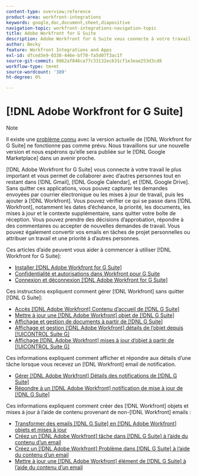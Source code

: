 ```yaml
---
content-type: overview;reference
product-area: workfront-integrations
keywords: google,doc,document,sheet,diapositive
navigation-topic: workfront-integrations-navigation-topic
title: Adobe Workfront for G Suite
description: Adobe Workfront for G Suite vous connecte à votre travail le plus important et vous permet de collaborer avec d’autres personnes tout en restant dans Gmail, Google Calendar et Google Drive. Sans quitter ces applications, vous pouvez capturer les demandes envoyées par courrier électronique ou les mises à jour de travail, puis les ajouter à Workfront. Vous pouvez vérifier ce qui se passe dans Workfront, notamment les dates d’échéance, la priorité, les documents, les mises à jour et le contexte supplémentaire, sans quitter la case. Vous pouvez prendre des décisions d’approbation, répondre à des commentaires ou accepter de nouvelles demandes de travail. Vous pouvez également convertir vos emails en tâches de projet personnelles ou attribuer un travail et une priorité à d’autres personnes.
author: Becky
feature: Workfront Integrations and Apps
exl-id: dfced3e9-0338-446e-bf70-fa5d07f3ac1f
source-git-commit: 0862af846ca77c33132ec631cf1e3eae253d3cd8
workflow-type: tm+mt
source-wordcount: '389'
ht-degree: 0%

---
```


# [!DNL Adobe Workfront for G Suite]

>[!NOTE]
>
>Il existe une [problème connu](https://experienceleague.adobe.com/docs/workfront-known-issues/issues/new-workfront-experience/wf-current/wf-integrations-error-when-opening-wf-for-gsuite.html?lang=en) avec la version actuelle de [!DNL Workfront for G Suite] ne fonctionne pas comme prévu. Nous travaillons sur une nouvelle version et nous espérons qu’elle sera publiée sur le [!DNL Google Marketplace] dans un avenir proche.

[!DNL Adobe Workfront for G Suite] vous connecte à votre travail le plus important et vous permet de collaborer avec d’autres personnes tout en restant dans [!DNL Gmail], [!DNL Google Calendar], et [!DNL Google Drive]. Sans quitter ces applications, vous pouvez capturer les demandes envoyées par courrier électronique ou les mises à jour de travail, puis les ajouter à [!DNL Workfront]. Vous pouvez vérifier ce qui se passe dans [!DNL Workfront], notamment les dates d’échéance, la priorité, les documents, les mises à jour et le contexte supplémentaire, sans quitter votre boîte de réception. Vous pouvez prendre des décisions d’approbation, répondre à des commentaires ou accepter de nouvelles demandes de travail. Vous pouvez également convertir vos emails en tâches de projet personnelles ou attribuer un travail et une priorité à d’autres personnes.

Ces articles d’aide peuvent vous aider à commencer à utiliser [!DNL Workfront for G Suite]:

* [Installer [!DNL Adobe Workfront for G Suite]](../../workfront-integrations-and-apps/workfront-for-g-suite/install-workfront-for-gsuite.md)
* [Confidentialité et autorisations dans Workfront pour G Suite](../../workfront-integrations-and-apps/workfront-for-g-suite/privacy-and-permissions-in-g-suite.md)
* [Connexion et déconnexion [!DNL Adobe Workfront for G Suite]](../../workfront-integrations-and-apps/workfront-for-g-suite/log-in-and-out-wf-for-gsuite.md)

Ces instructions expliquent comment gérer [!DNL Workfront] sans quitter [!DNL G Suite]:

* [Accès [!DNL Adobe Workfront] Contenu d’accueil de [!DNL G Suite]](../../workfront-integrations-and-apps/workfront-for-g-suite/access-wf-home-content-from-g-suite.md)
* [Mettre à jour une [!DNL Adobe Workfront] objet de [!DNL G Suite]](../../workfront-integrations-and-apps/workfront-for-g-suite/update-a-workfront-object-in-gsuite.md)
* [Affichage et gestion de documents à partir de [!DNL G Suite]](../../workfront-integrations-and-apps/workfront-for-g-suite/view-and-manage-documents-in-gsuite.md)
* [Affichage et gestion [!DNL Adobe Workfront] détails de l’objet depuis [!UICONTROL Suite G]](../../workfront-integrations-and-apps/workfront-for-g-suite/view-manage-work-item-details-in-gsuite.md)
* [Affichage [!DNL Adobe Workfront] mises à jour d’objet à partir de [!UICONTROL Suite G]](../../workfront-integrations-and-apps/workfront-for-g-suite/view-object-updates-in-gsuite.md)

Ces informations expliquent comment afficher et répondre aux détails d’une tâche lorsque vous recevez un [!DNL Workfront] email de notification.

* [Gérer [!DNL Adobe Workfront] Détails des notifications de [!DNL G Suite]](../../workfront-integrations-and-apps/workfront-for-g-suite/manage-wf-email-notification-details-in-gsuite.md)
* [Répondre à un [!DNL Adobe Workfront] notification de mise à jour de [!DNL G Suite]](../../workfront-integrations-and-apps/workfront-for-g-suite/reply-to-wf-update-notification-from-gsuite.md)

Ces informations expliquent comment créer des [!DNL Workfront] objets et mises à jour à l’aide de contenu provenant de non-[!DNL Workfront] emails :

* [Transformer des emails [!DNL G Suite] en [!DNL Adobe Workfront] objets et mises à jour](../../workfront-integrations-and-apps/workfront-for-g-suite/turn-gsuite-emails-into-wf-objects-and-updates.md)
* [Créez un [!DNL Adobe Workfront] tâche dans [!DNL G Suite] à l’aide du contenu d’un email](../../workfront-integrations-and-apps/workfront-for-g-suite/create-wf-task-in-gsuite-using-email-content.md)
* [Créez un [!DNL Adobe Workfront] Problème dans [!DNL G Suite] à l’aide du contenu d’un email](../../workfront-integrations-and-apps/workfront-for-g-suite/create-wf-issue-in-g-suite-using-email-content.md)
* [Mettre à jour une [!DNL Adobe Workfront] élément de [!DNL G Suite] à l’aide du contenu d’un email](../../workfront-integrations-and-apps/workfront-for-g-suite/update-wf-item-using-email-content.md)
